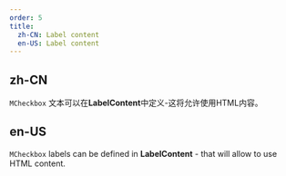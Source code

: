 ```yaml
---
order: 5
title:
  zh-CN: Label content
  en-US: Label content
---
```


## zh-CN

`MCheckbox` 文本可以在**LabelContent**中定义-这将允许使用HTML内容。

## en-US

`MCheckbox` labels can be defined in **LabelContent** - that will allow to use HTML content.
